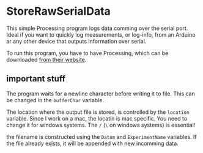# StoreRawSerialData

This simple Processing program logs data comming over the serial port. Ideal if you want to quickly log measurements, or log-info, from an Arduino ar any other device that outputs information over serial.

To run this program, you have to have Processing, which can be downloaded [from their website](https://processing.org/download/). 

## important stuff
The program waits for a newline character before writing it to file. This can be changed in the `bufferChar` variable.

The location where the output file is stored, is controlled by the `location` variable. Since I work on a mac, the locatin is mac specific. You need to change it for windows systems. The `/` (`\` on windows systems) is essential!

the filename is constructed using the `Datum` and `ExperimentName` variables. If the file already exists, it will be appended with new incomming data.


